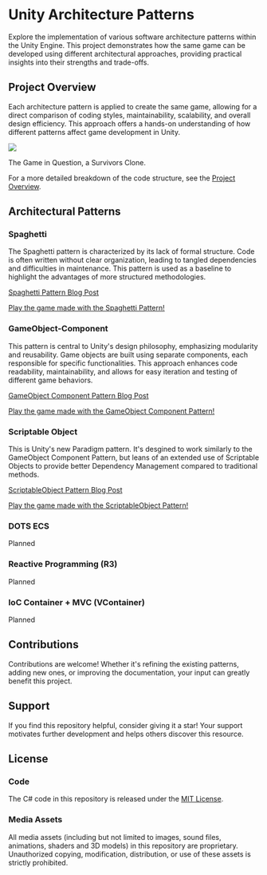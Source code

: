 # Unity Architecture Patterns

Explore the implementation of various software architecture patterns within the Unity Engine. This project demonstrates how the same game can be developed using different architectural approaches, providing practical insights into their strengths and trade-offs.

## Project Overview

Each architecture pattern is applied to create the same game, allowing for a direct comparison of coding styles, maintainability, scalability, and overall design efficiency. This approach offers a hands-on understanding of how different patterns affect game development in Unity.

![](https://github.com/SimonNordon4/unity-architecture-patterns/blob/main/resources/game_snapshot.gif)

The Game in Question, a Survivors Clone.

For a more detailed breakdown of the code structure, see the [Project Overview](resources/ProjectOverview.md).

## Architectural Patterns

### Spaghetti
The Spaghetti pattern is characterized by its lack of formal structure. Code is often written without clear organization, leading to tangled dependencies and difficulties in maintenance. This pattern is used as a baseline to highlight the advantages of more structured methodologies.

[Spaghetti Pattern Blog Post](https://medium.com/@simon.nordon/unity-architecture-spaghetti-pattern-7e995648c7c8/)

[Play the game made with the Spaghetti Pattern!](https://simonnordon4.github.io/unity-architecture-patterns/Builds/SpaghettiPattern/)

### GameObject-Component
This pattern is central to Unity's design philosophy, emphasizing modularity and reusability. Game objects are built using separate components, each responsible for specific functionalities. This approach enhances code readability, maintainability, and allows for easy iteration and testing of different game behaviors.

[GameObject Component Pattern Blog Post](https://medium.com/@simon.nordon/unity-architecture-gameobject-component-pattern-34a76a9eacfb/)

[Play the game made with the GameObject Component Pattern!](https://simonnordon4.github.io/unity-architecture-patterns/Builds/GameObjectComponentPattern/)

### Scriptable Object
This is Unity's new Paradigm pattern. It's desgined to work similarly to the GameObject Component Pattern, but leans of an extended use of Scriptable Objects to provide better Dependency Management compared to traditional methods.


[ScriptableObject Pattern Blog Post](https://medium.com/@simon.nordon/unity-architecture-gameobject-component-pattern-34a76a9eacfb/)

[Play the game made with the ScriptableObject Pattern!](https://medium.com/@simon.nordon/unity-architecture-scriptable-object-pattern-0a6c25b2d741)

### DOTS ECS
Planned

### Reactive Programming (R3)
Planned

### IoC Container + MVC (VContainer)
Planned

## Contributions

Contributions are welcome! Whether it's refining the existing patterns, adding new ones, or improving the documentation, your input can greatly benefit this project.

## Support

If you find this repository helpful, consider giving it a star! Your support motivates further development and helps others discover this resource.

## License

### Code

The C# code in this repository is released under the [MIT License](https://opensource.org/licenses/MIT). 

### Media Assets

All media assets (including but not limited to images, sound files, animations, shaders and 3D models) in this repository are proprietary. Unauthorized copying, modification, distribution, or use of these assets is strictly prohibited.


